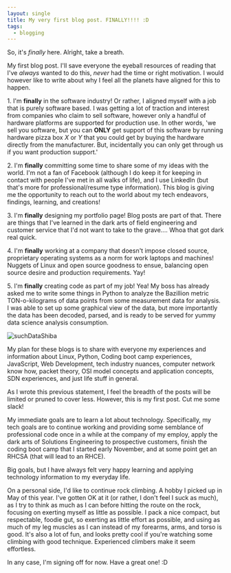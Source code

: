 ```yaml
---
layout: single
title: My very first blog post. FINALLY!!!! :D
tags:
  - blogging
---
```


So, it's *finally* here. Alright, take a breath.

My first blog post. I'll save everyone the eyeball resources of reading that I've *always* wanted to do this, *never* had the time or right motivation. I would however like to write about why I feel all the planets have aligned for this to happen.

1.&nbsp;I'm **finally** in the software industry! Or rather, I aligned myself with a job that is purely software based. I was getting a lot of traction and interest from companies who claim to sell software, however only a handful of hardware platforms are supported for production use. In other words, 'we sell you software, but you can **ONLY** get support of this software by running hardware pizza box *X* or *Y* that you could get by buying the hardware directly from the manufacturer. But, incidentally you can only get through us if you want production support.'

2.&nbsp;I'm **finally** committing some time to share some of my ideas with the world. I'm not a fan of Facebook (although I do keep it for keeping in contact with people I've met in all walks of life), and I use LinkedIn (but that's more for professional/resume type information). This blog is giving me the opportunity to reach out to the world about my tech endeavors, findings, learning, and creations!

3.&nbsp;I'm **finally** designing my portfolio page! Blog posts are part of that. There are things that I've learned in the dark arts of field engineering and customer service that I'd not want to take to the grave.... Whoa that got dark real quick.

4.&nbsp;I'm **finally** working at a company that doesn't impose closed source, proprietary operating systems as a norm for work laptops and machines! Nuggets of Linux and open source goodness to ensue, balancing open source desire and production requirements. Yay!

5.&nbsp;I'm **finally** creating code as part of my job! Yea! My boss has already asked me to write some things in Python to analyze the Bazillion metric TON-o-kilograms of data points from some measurement data for analysis. I was able to set up some graphical view of the data, but more importantly the data has been decoded, parsed, and is ready to be served for yummy data science analysis consumption.

![suchDataShiba](https://cdn.meme.am/cache/instances/folder181/500x/74057181.jpg)

My plan for these blogs is to share with everyone my experiences and information about Linux, Python, Coding boot camp experiences, JavaScript, Web Development, tech industry nuances, computer network know how, packet theory, OSI model concepts and application concepts, SDN experiences, and just life stuff in general.

As I wrote this previous statement, I feel the breadth of the posts will be limited or pruned to cover less. However, this is my first post. Cut me some slack!

My immediate goals are to learn a lot about technology. Specifically, my tech goals are to continue working and providing some semblance of professional code once in a while at the company of my employ, apply the dark arts of Solutions Engineering to prospective customers, finish the coding boot camp that I started early November, and at some point get an RHCSA (that will lead to an RHCE).

Big goals, but I have always felt very happy learning and applying technology information to my everyday life.

On a personal side, I'd like to continue rock climbing. A hobby I picked up in May of this year. I've gotten OK at it (or rather, I don't feel I suck as much), as I try to think as much as I can before hitting the route on the rock, focusing on exerting myself as little as possible. I pack a nice compact, but respectable, foodie gut, so exerting as little effort as possible, and using as much of my leg muscles as I can instead of my forearms, arms, and torso is good. It's also a lot of fun, and looks pretty cool if you're watching some climbing with good technique. Experienced climbers make it seem effortless.

In any case, I'm signing off for now. Have a great one! :D
